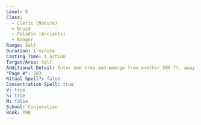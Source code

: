 ```yaml
---
Level: 5
Class:
  - Cleric (Nature)
  - Druid
  - Paladin (Ancients)
  - Ranger
Range: Self
Duration: 1 minute
Casting Time: 1 action
Target/Area: Self
Additional Detail: Enter one tree and emerge from another 500 ft. away. Use once per round.
"Page #": 283
Ritual Spell?: false
Concentration Spell: true
V: true
S: true
M: false
School: Conjuration
Book: PHB
---
```

